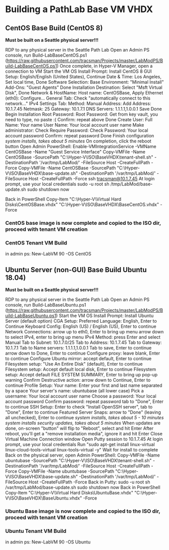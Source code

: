 # Building a PathLab Base VM VHDX

## CentOS Base Build (CentOS 8)

 **Must be built on a Seattle physical server!!!**

RDP to any physical server in the Seattle Path Lab
Open an Admin PS console, run Build-LabBaseCentOS.ps1 (<https://raw.githubusercontent.com/tracsman/Projects/master/LabModPS/Build-LabBaseCentOS.ps1>)
Once complete, in Hyper-V Manager, open a connection to VM
Start the VM
OS Install Prompt: Install CentOS 8
GUI Setup:
 English/English (United States), Continue
 Date & Time: Los Angeles, Set local time, Done
 Software Selection:
   Base Environment: "Minimal Install"
   Add-Ons: "Guest Agents"
   Done
 Installation Destination: Select "Msft Virtual Disk", Done
 Network & HostName:
   Host name: CentOSBase, Apply
   Ethernet (eth0): Configure...
     General Tab:
       Check "automatically connect to this network..."
     IPv4 Settings Tab:
       Method: Manual
       Address: Add
         Address: 10.1.7.45
         Netmask: 25
         Gateway: 10.1.7.1
      DNS Servers: 1.1.1.1,1.0.0.1
      Save
    Done
  Begin Installation
  Root Password:
    Root Password: Get from key vault, you need to type, no paste :(
    Confirm: repeat above
    Done
  Create User:
    Full Name: Your name
    User Name: Your local account user name
    Make administrator: Check
    Require Password: Check
    Password: Your local account password
    Confirm: repeat password
    Done
  Finish configuration
  *system installs, takes about 5 minutes*
  On completion, click the reboot button
Open Admin PowerShell:
  Enable-VMIntegrationService -VMName CentOSBase -Name "Guest Service Interface"
  Copy-VMFile -Name CentOSBase -SourcePath "C:\Hyper-V\ISO\BaseVHDX\tenant-shell.sh" -DestinationPath '/var/tmp/LabMod/' -FileSource Host -CreateFullPath -Force
  Copy-VMFile -Name CentOSBase -SourcePath "C:\Hyper-V\ISO\BaseVHDX\base-update.sh" -DestinationPath '/var/tmp/LabMod/' -FileSource Host -CreateFullPath -Force
  ssh tracsman@10.1.7.45
At login prompt, use your local credentials
sudo -u root sh /tmp/LabMod/base-update.sh
sudo shutdown now

Back in PowerShell
Copy-Item "C:\Hyper-V\Virtual Hard Disks\CentOSBase.vhdx" "C:\Hyper-V\ISO\BaseVHDX\BaseCentOS.vhdx" -Force

### CentOS base image is now complete and copied to the ISO dir, proceed with tenant VM creation

### CentOS Tenant VM Build

in admin ps: New-LabVM 90 -OS CentOS

## Ubuntu Server (non-GUI) Base Build Ubuntu 18.04)

 **Must be built on a Seattle physical server!!!**

RDP to any physical server in the Seattle Path Lab
Open an Admin PS console, run Build-LabBaseUbuntu.ps1 (<https://raw.githubusercontent.com/tracsman/Projects/master/LabModPS/Build-LabBaseUbuntu.ps1>)
Start the VM
OS Install Prompt: Install Ubuntu Server (default option)
CGA Setup:
 Preferred Language: English, Enter to Continue
 Keyboard Config: English (US) / English (US), Enter to continue
 Network Connections:
   arrow up to eth0, Enter to bring up menu
   arrow down to select IPv4, enter to bring up menu
   IPv4 Method: press Enter and select Manual
   Tab to Subnet: 10.1.7.0/25
   Tab to Address: 10.1.7.45
   Tab to Gateway: 10.1.7.1
   Tab to Name servers: 1.1.1.1,1.0.0.1
   Tab to save, Enter to continue
   arrow down to Done, Enter to continue
 Configure proxy: leave blank, Enter to continue
 Configure Ubuntu mirror: accept default, Enter to continue
 Filesystem setup: "Use An Entire Disk" (default), Enter to continue
 Filesystem setup: Accept default local disk, Enter to continue
 Filesystem setup: Accept default FILE SYSTEM SUMMARY, Enter to bring up pop-up warning
 Confirm Destructive action: arrow down to Continue, Enter to continue
 Profile Setup:
   Your name: Enter your first and last name separated by a space
   Your server's name: ubuntubase (all lower case)
   Pick a username: Your local account user name
   Choose a password: Your local account password
   Confirm password: repeat password
   tab to "Done", Enter to continue
 SSH Setup: Enter to check "Install OpenSSH server", tab to "Done", Enter to continue
 Featured Server Snaps: arrow to "Done" (leaving all unchecked), Enter to continue
 *system installs, takes about 5 - 10 minutes*
 *system installs security updates, takes about 5 minutes*
 When updates are done, on-screen "button" will flip to "Reboot", select and hit Enter
After reboot, you'll get a "remove installation media", ignore it and hit Enter
Close Virtual Machine Connection window
Open Putty session to 10.1.7.45
At login prompt, use your local credentials
Run "sudo apt-get install linux-virtual linux-cloud-tools-virtual linux-tools-virtual -y"
Wait for install to complete
Back on the physical server, open Admin PowerShell:
  Copy-VMFile -Name ubuntubase -SourcePath "C:\Hyper-V\ISO\BaseVHDX\tenant-shell.sh" -DestinationPath '/var/tmp/LabMod/' -FileSource Host -CreateFullPath -Force
  Copy-VMFile -Name ubuntubase -SourcePath "C:\Hyper-V\ISO\BaseVHDX\base-update.sh" -DestinationPath '/var/tmp/LabMod/' -FileSource Host -CreateFullPath -Force
Back in Putty:
  sudo -u root sh /var/tmp/LabMod/base-update.sh
  sudo shutdown now
Back in PowerShell
  Copy-Item "C:\Hyper-V\Virtual Hard Disks\UbuntuBase.vhdx" "C:\Hyper-V\ISO\BaseVHDX\BaseUbuntu.vhdx" -Force

### Ubuntu Base image is now complete and copied to the ISO dir, proceed with tenant VM creation

### Ubuntu Tenant VM Build

in admin ps: New-LabVM 90 -OS Ubuntu
